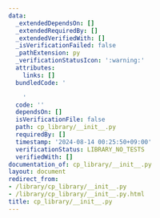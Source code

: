 ```yaml
---
data:
  _extendedDependsOn: []
  _extendedRequiredBy: []
  _extendedVerifiedWith: []
  _isVerificationFailed: false
  _pathExtension: py
  _verificationStatusIcon: ':warning:'
  attributes:
    links: []
  bundledCode: '

    '
  code: ''
  dependsOn: []
  isVerificationFile: false
  path: cp_library/__init__.py
  requiredBy: []
  timestamp: '2024-08-14 00:25:50+09:00'
  verificationStatus: LIBRARY_NO_TESTS
  verifiedWith: []
documentation_of: cp_library/__init__.py
layout: document
redirect_from:
- /library/cp_library/__init__.py
- /library/cp_library/__init__.py.html
title: cp_library/__init__.py
---
```

